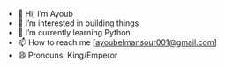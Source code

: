 - 👋 Hi, I’m Ayoub
- 👀 I’m interested in building things
- 🌱 I’m currently learning Python
- 📫 How to reach me [ayoubelmansour001@gmail.com]
- 😄 Pronouns: King/Emperor


<!---
py-30/py-30 is a ✨ special ✨ repository because its `README.md` (this file) appears on your GitHub profile.
You can click the Preview link to take a look at your changes.
--->
